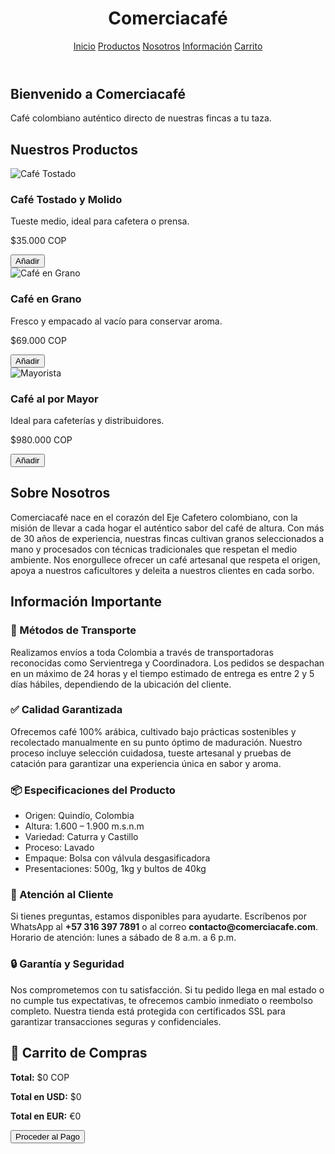 <!DOCTYPE html>
<html lang="es">
<head>
  <meta charset="UTF-8" />
  <meta name="viewport" content="width=device-width, initial-scale=1.0"/>
  <title>Comerciacafé</title>
  <script src="https://cdn.tailwindcss.com"></script>
</head>
<body class="bg-gray-50 text-gray-800 font-sans">

  <!-- Navbar -->
  <header class="bg-[#5C4033] p-4 text-white flex justify-between items-center shadow-md">
    <h1 class="text-2xl font-bold">Comerciacafé</h1>
    <nav class="space-x-4">
      <a href="#inicio" class="hover:underline">Inicio</a>
      <a href="#productos" class="hover:underline">Productos</a>
      <a href="#nosotros" class="hover:underline">Nosotros</a>
      <a href="#info" class="hover:underline">Información</a>
      <a href="#carrito" class="hover:underline">Carrito</a>
    </nav>
  </header>

  <!-- Inicio -->
  <section id="inicio" class="bg-cover bg-center h-[60vh] flex items-center justify-center text-white text-center" style="background-image: url('https://images.unsplash.com/photo-1509042239860-f550ce710b93');">
    <div class="bg-black bg-opacity-60 p-6 rounded">
      <h2 class="text-4xl font-bold mb-4">Bienvenido a Comerciacafé</h2>
      <p class="text-xl">Café colombiano auténtico directo de nuestras fincas a tu taza.</p>
    </div>
  </section>

  <!-- Productos -->
  <section id="productos" class="p-10">
    <h2 class="text-3xl font-bold text-center mb-8">Nuestros Productos</h2>
    <div class="grid grid-cols-1 md:grid-cols-3 gap-6">
      <div class="bg-white shadow-md rounded-lg p-4 text-center">
        <img src="https://images.unsplash.com/photo-1592842044709-5643a9f71f8e?auto=format&fit=crop&w=800&q=80" alt="Café Tostado" class="w-full h-40 object-cover rounded mb-4">
        <h3 class="text-xl font-semibold">Café Tostado y Molido</h3>
        <p class="text-gray-600 mt-2">Tueste medio, ideal para cafetera o prensa.</p>
        <p class="text-lg font-bold mt-2">$35.000 COP</p>
        <button onclick="addToCart('Café Tostado y Molido', 15000)" class="mt-3 bg-[#5C4033] text-white px-4 py-2 rounded">Añadir</button>
      </div>
      <div class="bg-white shadow-md rounded-lg p-4 text-center">
        <img src="https://images.unsplash.com/photo-1612197619350-196d1df9b44e?auto=format&fit=crop&w=800&q=80" alt="Café en Grano" class="w-full h-40 object-cover rounded mb-4">
        <h3 class="text-xl font-semibold">Café en Grano</h3>
        <p class="text-gray-600 mt-2">Fresco y empacado al vacío para conservar aroma.</p>
        <p class="text-lg font-bold mt-2">$69.000 COP</p>
        <button onclick="addToCart('Café en Grano', 20000)" class="mt-3 bg-[#5C4033] text-white px-4 py-2 rounded">Añadir</button>
      </div>
      <div class="bg-white shadow-md rounded-lg p-4 text-center">
        <img src="https://images.unsplash.com/photo-1601758123927-196dbde0e57e?auto=format&fit=crop&w=800&q=80" alt="Mayorista" class="w-full h-40 object-cover rounded mb-4">
        <h3 class="text-xl font-semibold">Café al por Mayor</h3>
        <p class="text-gray-600 mt-2">Ideal para cafeterías y distribuidores.</p>
        <p class="text-lg font-bold mt-2">$980.000 COP</p>
        <button onclick="addToCart('Café al por Mayor', 500000)" class="mt-3 bg-[#5C4033] text-white px-4 py-2 rounded">Añadir</button>
      </div>
    </div>
  </section>

  <!-- Nosotros -->
  <section id="nosotros" class="bg-gray-100 p-10 text-center">
    <h2 class="text-3xl font-bold mb-4">Sobre Nosotros</h2>
    <p class="max-w-4xl mx-auto text-lg text-gray-700">
      Comerciacafé nace en el corazón del Eje Cafetero colombiano, con la misión de llevar a cada hogar el auténtico sabor del café de altura. Con más de 30 años de experiencia, nuestras fincas cultivan granos seleccionados a mano y procesados con técnicas tradicionales que respetan el medio ambiente. Nos enorgullece ofrecer un café artesanal que respeta el origen, apoya a nuestros caficultores y deleita a nuestros clientes en cada sorbo.
    </p>
  </section>

  <!-- Información adicional -->
  <section id="info" class="p-10">
    <h2 class="text-3xl font-bold text-center mb-6">Información Importante</h2>
    <div class="max-w-5xl mx-auto space-y-6 text-gray-700">
      <div>
        <h3 class="text-2xl font-semibold">🚚 Métodos de Transporte</h3>
        <p>Realizamos envíos a toda Colombia a través de transportadoras reconocidas como Servientrega y Coordinadora. Los pedidos se despachan en un máximo de 24 horas y el tiempo estimado de entrega es entre 2 y 5 días hábiles, dependiendo de la ubicación del cliente.</p>
      </div>
      <div>
        <h3 class="text-2xl font-semibold">✅ Calidad Garantizada</h3>
        <p>Ofrecemos café 100% arábica, cultivado bajo prácticas sostenibles y recolectado manualmente en su punto óptimo de maduración. Nuestro proceso incluye selección cuidadosa, tueste artesanal y pruebas de catación para garantizar una experiencia única en sabor y aroma.</p>
      </div>
      <div>
        <h3 class="text-2xl font-semibold">📦 Especificaciones del Producto</h3>
        <ul class="list-disc list-inside">
          <li>Origen: Quindío, Colombia</li>
          <li>Altura: 1.600 – 1.900 m.s.n.m</li>
          <li>Variedad: Caturra y Castillo</li>
          <li>Proceso: Lavado</li>
          <li>Empaque: Bolsa con válvula desgasificadora</li>
          <li>Presentaciones: 500g, 1kg y bultos de 40kg</li>
        </ul>
      </div>
      <div>
        <h3 class="text-2xl font-semibold">💬 Atención al Cliente</h3>
        <p>Si tienes preguntas, estamos disponibles para ayudarte. Escríbenos por WhatsApp al <strong>+57 316 397 7891</strong> o al correo <strong>contacto@comerciacafe.com</strong>. Horario de atención: lunes a sábado de 8 a.m. a 6 p.m.</p>
      </div>
      <div>
        <h3 class="text-2xl font-semibold">🔒 Garantía y Seguridad</h3>
        <p>Nos comprometemos con tu satisfacción. Si tu pedido llega en mal estado o no cumple tus expectativas, te ofrecemos cambio inmediato o reembolso completo. Nuestra tienda está protegida con certificados SSL para garantizar transacciones seguras y confidenciales.</p>
      </div>
    </div>
  </section>

  <!-- Carrito -->
  <section id="carrito" class="p-10 bg-white">
    <h2 class="text-3xl font-bold text-center mb-6">🛒 Carrito de Compras</h2>
    <div id="cartItems" class="max-w-4xl mx-auto mb-4 text-gray-700"></div>
    <div class="max-w-4xl mx-auto text-lg text-right">
      <p><strong>Total:</strong> <span id="totalCOP">$0 COP</span></p>
      <p><strong>Total en USD:</strong> <span id="totalUSD">$0</span></p>
      <p><strong>Total en EUR:</strong> <span id="totalEUR">€0</span></p>
    </div>
    <div class="max-w-4xl mx-auto text-right mt-6">
      <button class="bg-green-600 text-white px-6 py-2 rounded shadow">Proceder al Pago</button>
    </div>
  </section>

  <script>
    let cart = [];

    function addToCart(product, price) {
      cart.push({ product, price });
      renderCart();
    }

    function renderCart() {
      const container = document.getElementById("cartItems");
      container.innerHTML = "";
      let total = 0;

      cart.forEach((item, index) => {
        total += item.price;
        container.innerHTML += `<p>${item.product} - $${item.price.toLocaleString()} COP</p>`;
      });

      document.getElementById("totalCOP").innerText = `$${total.toLocaleString()} COP`;
      document.getElementById("totalUSD").innerText = `$${(total / 4000).toFixed(2)}`;
      document.getElementById("totalEUR").innerText = `€${(total / 4400).toFixed(2)}`;
    }
  </script>

</body>
</html>
